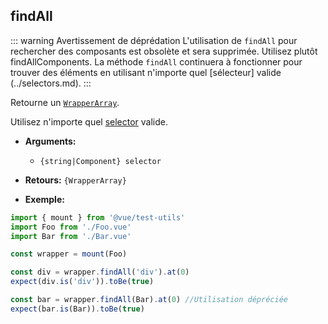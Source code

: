## findAll

::: warning Avertissement de déprédation
L'utilisation de `findAll` pour rechercher des composants est obsolète et sera supprimée. Utilisez plutôt findAllComponents.
La méthode `findAll` continuera à fonctionner pour trouver des éléments en utilisant n'importe quel [sélecteur] valide (../selectors.md).
:::

Retourne un [`WrapperArray`](../wrapper-array/).

Utilisez n'importe quel [selector](../selectors.md) valide.

- **Arguments:**

  - `{string|Component} selector`

- **Retours:** `{WrapperArray}`

- **Exemple:**

```js
import { mount } from '@vue/test-utils'
import Foo from './Foo.vue'
import Bar from './Bar.vue'

const wrapper = mount(Foo)

const div = wrapper.findAll('div').at(0)
expect(div.is('div')).toBe(true)

const bar = wrapper.findAll(Bar).at(0) //Utilisation dépréciée
expect(bar.is(Bar)).toBe(true)
```
